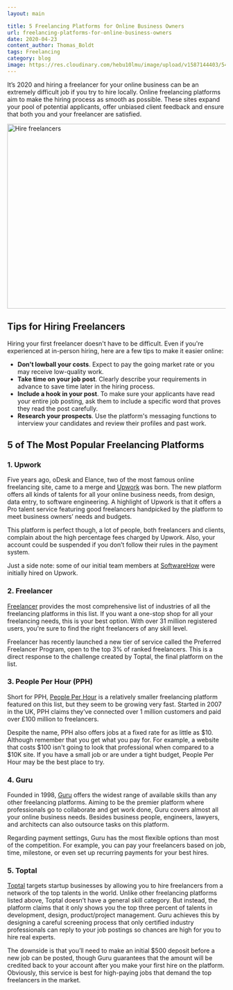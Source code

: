 ```yaml
---
layout: main

title: 5 Freelancing Platforms for Online Business Owners
url: freelancing-platforms-for-online-business-owners
date: 2020-04-23
content_author: Thomas_Boldt
tags: Freelancing
category: blog
image: https://res.cloudinary.com/hebu10lmu/image/upload/v1587144403/54.80.5.68/woman-in-red-long-sleeve-shirt-wearing-eyeglasses-using-3791130.jpg
---
```



It’s 2020 and hiring a freelancer for your online business can be an extremely difficult job if you try to hire locally. Online freelancing platforms aim to make the hiring process as smooth as possible. These sites expand your pool of potential applicants, offer unbiased client feedback and ensure that both you and your freelancer are satisfied.

<img class="alignnone size-full wp-image-662" src="https://res.cloudinary.com/hebu10lmu/image/upload/v1587144403/54.80.5.68/woman-in-red-long-sleeve-shirt-wearing-eyeglasses-using-3791130.jpg" alt="Hire freelancers" width="640" height="426" />
<h2>Tips for Hiring Freelancers</h2>
Hiring your first freelancer doesn't have to be difficult. Even if you're experienced at in-person hiring, here are a few tips to make it easier online:
<ul>
 	<li><b>Don't lowball your costs</b>. Expect to pay the going market rate or you may receive low-quality work.</li>
 	<li><b>Take time on your job post</b>. Clearly describe your requirements in advance to save time later in the hiring process.</li>
 	<li><b>Include a hook in your post</b>. To make sure your applicants have read your entire job posting, ask them to include a specific word that proves they read the post carefully.</li>
 	<li><b>Research your prospects</b>. Use the platform's messaging functions to interview your candidates and review their profiles and past work.</li>
</ul>
<h2>5 of The Most Popular Freelancing Platforms</h2>
<h3>1. Upwork</h3>
Five years ago, oDesk and Elance, two of the most famous online freelancing site, came to a merge and <a href="https://www.upwork.com/">Upwork</a> was born. The new platform offers all kinds of talents for all your online business needs, from design, data entry, to software engineering. A highlight of Upwork is that it offers a Pro talent service featuring good freelancers handpicked by the platform to meet business owners’ needs and budgets.

This platform is perfect though, a lot of people, both freelancers and clients, complain about the high percentage fees charged by Upwork. Also, your account could be suspended if you don’t follow their rules in the payment system.

Just a side note: some of our initial team members at <a href="https://www.softwarehow.com/">SoftwareHow</a> were initially hired on Upwork.
<h3>2. Freelancer</h3>
<a href="https://www.freelancer.com/">Freelancer</a> provides the most comprehensive list of industries of all the freelancing platforms in this list. If you want a one-stop shop for all your freelancing needs, this is your best option. With over 31 million registered users, you're sure to find the right freelancers of any skill level.

Freelancer has recently launched a new tier of service called the Preferred Freelancer Program, open to the top 3% of ranked freelancers. This is a direct response to the challenge created by Toptal, the final platform on the list.
<h3>3. People Per Hour (PPH)</h3>
Short for PPH, <a href="https://www.peopleperhour.com/">People Per Hour</a> is a relatively smaller freelancing platform featured on this list, but they seem to be growing very fast. Started in 2007 in the UK, PPH claims they’ve connected over 1 million customers and paid over £100 million to freelancers.

Despite the name, PPH also offers jobs at a fixed rate for as little as $10. Although remember that you get what you pay for. For example, a website that costs $100 isn't going to look that professional when compared to a $10K site. If you have a small job or are under a tight budget, People Per Hour may be the best place to try.
<h3>4. Guru</h3>
Founded in 1998, <a href="https://www.guru.com/">Guru</a> offers the widest range of available skills than any other freelancing platforms. Aiming to be the premier platform where professionals go to collaborate and get work done, Guru covers almost all your online business needs. Besides business people, engineers, lawyers, and architects can also outsource tasks on this platform.

Regarding payment settings, Guru has the most flexible options than most of the competition. For example, you can pay your freelancers based on job, time, milestone, or even set up recurring payments for your best hires.
<h3>5. Toptal</h3>
<a href="https://www.toptal.com/">Toptal</a> targets startup businesses by allowing you to hire freelancers from a network of the top talents in the world. Unlike other freelancing platforms listed above, Toptal doesn’t have a general skill category. But instead, the platform claims that it only shows you the top three percent of talents in development, design, product/project management. Guru achieves this by designing a careful screening process that only certified industry professionals can reply to your job postings so chances are high for you to hire real experts.

The downside is that you’ll need to make an initial $500 deposit before a new job can be posted, though Guru guarantees that the amount will be credited back to your account after you make your first hire on the platform. Obviously, this service is best for high-paying jobs that demand the top freelancers in the market.

